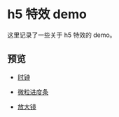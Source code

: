 # h5 特效 demo

这里记录了一些关于 h5 特效的 demo。

## 预览

* [时钟](https://shuizhongxiong.github.io/h5-demo/clock)

* [微粒进度条](https://shuizhongxiong.github.io/h5-demo/particle)

* [放大镜](https://shuizhongxiong.github.io/h5-demo/magnifier)